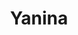 ---
title: "Yanina"
url: /ciudad-autonoma-de-buenos-aires/yanina-avenida-juan-bautista-alberdi/
shop: Farben
---
